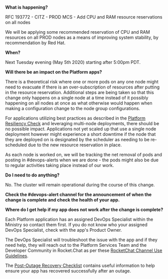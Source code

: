 
**What is happening?**

RFC 193772 - CITZ - PROD MCS - Add CPU and RAM resource reservations on all nodes

We will be applying some recommended reservation of CPU and RAM resources on all PROD nodes as a means of improving system stability, by recommendation by Red Hat. 

**When?**

Next Tuesday evening (May 5th 2020) starting after 5:00pm PDT.

**Will there be an impact on the Platform apps?**

There is a theoretical risk where one or more pods on any one node might need to evacuate if there is an over-subscription of resources after putting in the resource reservation. Additional steps are being taken so that this change only happens on a single node at a time instead of it possibly happening on all nodes at once as what otherwise would happen when making a configuration change to the node group configurations.

For applications utilizing best practices as described in the [Platform Resiliency Check](https://developer.gov.bc.ca/Resiliency-Checklist) and leveraging multi-node deployments, there should be no possible impact. Applications not yet scaled up that use a single node deployment however might experience a short downtime if the node that they are deployed on is designated by the scheduler as needing to be re-scheduled due to the new resource reservation in place.

As each node is worked on, we will be tracking the net removal of pods and posting in #devops-alerts when we are done - the pods might also be due to regular activities taking place instead of our work.

**Do I need to do anything?**

No. The cluster will remain operational during the course of this change.

**Check the #devops-alert channel for the announcement of when the change is complete and check the health of your app.**

**Where do I get help if my app does not work after the change is complete?**

Each Platform application has an assigned DevOps Specialist within the Ministry so contact them first. If you do not know who your assigned DevOps Specialist, check with the app's Product Owner.

The DevOps Specialist will troubleshoot the issue with the app and if they need help, they will reach out to the Platform Services Team and the Developer Community in Rocket.Chat as per these [RocketChat Channel Use Guidelines](
https://developer.gov.bc.ca/Getting-human-support-for-issues-not-covered-by-devops-requests).

The [Post-Outage Recovery Checklist](https://developer.gov.bc.ca/Post-Outage-Application-Health-Checklist)  contains useful information to help ensure your app has recovered successfully after an outage.

